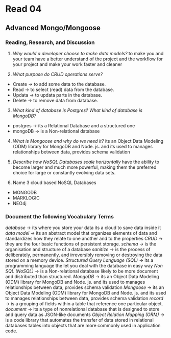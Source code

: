 # Read 04

## Advanced Mongo/Mongoose

### Reading, Research, and Discussion

1. *Why would a developer choose to make data models?*
to make you and your team have a better understand of the project and the workflow for your project and make your work faster and cleaner

2. *What purpose do CRUD operations serve?*
  - Create -> to add some data to the database.
  - Read -> to select (read) data from the database.
  - Updata -> to updata parts in the database.
  - Delete -> to remove data from database.

3. *What kind of database is Postgres? What kind of database is MongoDB?*
  - postgres -> its a Relational Database and a structured one 
  - mongoDB ->  is a Non-relational database

4. *What is Mongoose and why do we need it?*
its an Object Data Modeling (ODM) library for MongoDB and Node. js. and its used to manages relationships between data, provides schema validation

5. *Describe how NoSQL Databases scale horizontally*
have the ability to become larger and much more powerful, making them the preferred choice for large or constantly evolving data sets.

6. Name 3 cloud based NoSQL Databases
  - MONGODB
  - MARKLOGIC
  - NEO4j

### Document the following Vocabulary Terms

*database* -> its where you store your data its a cloud to save data inside it
*data model* -> its an abstract model that organizes elements of data and standardizes how they relate to one another and to the properties
*CRUD* -> they are the four basic functions of persistent storage.
*schema* -> is the organisation and structure of a database
*sanitize* -> is the process of deliberately, permanently, and irreversibly removing or destroying the data stored on a memory device.
*Structured Query Language (SQL)* ->  its a programming language the let you deal with the database in easy way
*Non SQL (NoSQL)* ->  is a Non-relational database likely to be more document and distributed than structured.
*MongoDB* ->  its an Object Data Modeling (ODM) library for MongoDB and Node. js. and its used to manages relationships between data, provides schema validation
*Mongoose* -> its an Object Data Modeling (ODM) library for MongoDB and Node. js. and its used to manages relationships between data, provides schema validation
*record* -> is a grouping of fields within a table that reference one particular object.
*document* -> its a type of nonrelational database that is designed to store and query data as JSON-like documents
*Object Relation Mapping (ORM)* -> is a code library that automates the transfer of data stored in relational databases tables into objects that are more commonly used in application code.

